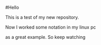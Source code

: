 #Hello

This is a test of my new repository.

Now I worked some notation in my linux pc

as a great example. So keep watching
